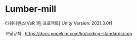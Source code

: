 # Lumber-mill
 타워디펜스[VeR 1팀 프로젝트]
 Unity Version: 2021.3.0f1

코딩규칙 : https://docs.popekim.com/ko/coding-standards/cpp
